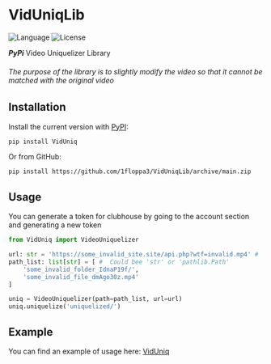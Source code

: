# VidUniqLib

![Language](https://img.shields.io/badge/Language-Python3.10-yellow.svg?style=flat)
![License](https://img.shields.io/pypi/l/VidUniqLib?color=blueviolet)

_**PyPi**_ Video Uniquelizer Library
###### The purpose of the library is to slightly modify the video so that it cannot be matched with the original video

## Installation
Install the current version with [PyPI](https://pypi.org/project/VidUniqLib/):
```bash
pip install VidUniq
```
Or from GitHub:
```bash
pip install https://github.com/1floppa3/VidUniqLib/archive/main.zip
```

## Usage
You can generate a token for clubhouse by going to the account section and generating a new token
```python
from VidUniq import VideoUniquelizer

url: str = 'https://some_invalid_site.site/api.php?wtf=invalid.mp4' #  Could be list
path_list: list[str] = [ #  Could bee 'str' or 'pathlib.Path'
    'some_invalid_folder_IdnaP19f/',
    'some_invalid_file_dmAgo30z.mp4'
]

uniq = VideoUniquelizer(path=path_list, url=url)
uniq.uniquelize('uniquelized/')
```

## Example
You can find an example of usage here: [VidUniq](https://github.com/1floppa3/VidUniq)